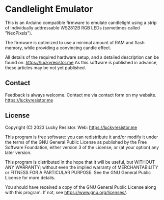 
# Candlelight Emulator

This is an Arduino compatible firmware to emulate candlelight using a strip of individually addressable
WS2812B RGB LEDs (sometimes called "NeoPixels").

The firmware is optimized to use a minimal amount of RAM and flash memory, while providing a convincing 
candle effect.

All details of the required hardware setup, and a detailed description can be found on: https://luckyresistor.me
As this software is published in advance, these articles may be not yet published.

## Contact

Feedback is always welcome. Contact me via contact form on my website. https://luckyresistor.me

## License

Copyright (C) 2023 Lucky Resistor.
Web: https://luckyresistor.me

This program is free software: you can redistribute it and/or modify
it under the terms of the GNU General Public License as published by
the Free Software Foundation, either version 3 of the License, or
(at your option) any later version.

This program is distributed in the hope that it will be useful,
but WITHOUT ANY WARRANTY; without even the implied warranty of
MERCHANTABILITY or FITNESS FOR A PARTICULAR PURPOSE.  See the
GNU General Public License for more details.

You should have received a copy of the GNU General Public License
along with this program.  If not, see <https://www.gnu.org/licenses/>.
